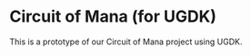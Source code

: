 
Circuit of Mana (for UGDK)
==========================

This is a prototype of our Circuit of Mana project using UGDK.

